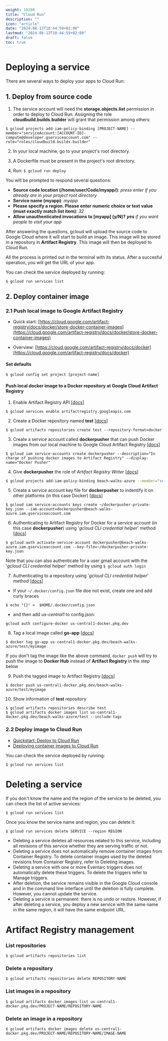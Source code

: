 ```yaml
---
weight: 10200
title: "Cloud Run"
description: ""
icon: "article"
date: "2024-08-13T10:44:59+02:00"
lastmod: "2024-08-13T10:44:59+02:00"
draft: false
toc: true
---
```


# Deploying a service

There are several ways to deploy your apps to Cloud Run:

## 1. Deploy from source code 

1. The service account will need the **storage.objects.list** permission in order to deploy to Cloud Run. Assigning the role **cloudbuild.builds.builder** will grant that permission among others:
```
$ gcloud projects add-iam-policy-binding [PROJECT-NAME] --member="serviceAccount:[ACCOUNT-ID]-compute@developer.gserviceaccount.com" --role="roles/cloudbuild.builds.builder"
```

2. In your local machine, go to your project's root directory.

3. A Dockerfile must be present in the project's root directory.

4. Run: `$ gcloud run deploy`

You will be prompted to respond several questions:
- **Source code location (/home/user/Code/myapp/)**: *press enter if you already are in your project root directory*
- **Service name (myapp)**: *myapp*
- **Please specify a region. Please enter numeric choice or text value (must exactly match list item)**: *32*
- **Allow unauthenticated invocations to [myapp] (y/N)?** ***yes** if you want people to visit your app* 

After answering the questions, gcloud will upload the source code to Google Cloud where it will start to build an image. This image will be stored in a repository in **Artifact Registry**. This image will then be deployed to Cloud Run.

All the process is printed out in the terminal with its status. After a succesful operation, you will get the URL of your app.

You can check the service deployed by running:

```
$ gcloud run services list
```

## 2. Deploy container image 


### 2.1 Push local image to Google Artifact Registry

- Quick start: [https://cloud.google.com/artifact-registry/docs/docker/store-docker-container-images](https://cloud.google.com/artifact-registry/docs/docker/store-docker-container-images)

- Overview: [https://cloud.google.com/artifact-registry/docs/docker](https://cloud.google.com/artifact-registry/docs/docker)

#### Set defaults

```
$ gcloud config set project [project-name]
```

#### Push local docker image to a Docker repository at Google Cloud Artifact Registry

1. Enable Artifact Registry API [[docs](https://cloud.google.com/sdk/gcloud/reference/services/enable)]
```
$ gcloud services enable artifactregistry.googleapis.com
```

2. Create a Docker repository named **test** [[docs](https://cloud.google.com/sdk/gcloud/reference/artifacts/repositories/create)]
```
$ gcloud artifacts repositories create test --repository-format=docker
```
3. Create a service account called **dockerpusher** that can push Docker images from our local machine to Google Cloud Artifact Registry [[docs](https://cloud.google.com/sdk/gcloud/reference/iam/service-accounts/create)]
```
$ gcloud iam service-accounts create dockerpusher --description="In charge of pushing docker images to Artifact Registry" --display-name="Docker Pusher"
```

4. Give **dockerpusher** the role of *Artifact Registry Writer* [[docs](https://cloud.google.com/sdk/gcloud/reference/iam/service-accounts/add-iam-policy-binding)]
``` bash
$ gcloud projects add-iam-policy-binding beach-walks-azure --member="serviceAccount:dockerpusher@beach-walks-azure.iam.gserviceaccount.com" --role="roles/artifactregistry.writer"
```
5. Create a service account key file for **dockerpusher** to indentify it on other platforms (in this case Docker) [[docs](https://cloud.google.com/iam/docs/keys-create-delete#iam-service-account-keys-create-gcloud)]
```
$ gcloud iam service-accounts keys create ~/dockerpusher-private-key.json --iam-account=dockerpusher@beach-walks-azure.iam.gserviceaccount.com
```

6. Authenticating to Artifact Registry for Docker for a service account (in this case **dockerpusher**) using '*gcloud CLI credential helper*' method [[docs](https://cloud.google.com/artifact-registry/docs/docker/authentication#gcloud-helper)]
```
$ gcloud auth activate-service-account dockerpusher@beach-walks-azure.iam.gserviceaccount.com --key-file=~/dockerpusher-private-key.json
```
Note that you can also authenticate for a user gmail account with the '*gcloud CLI credential helper*' method by using `$ gcloud auth login`

7. Authenticating to a repository using '*gcloud CLI credential helper*' method [[docs](https://cloud.google.com/artifact-registry/docs/docker/pushing-and-pulling#auth)]

- If your `~/.docker/config.json` file doe not exist, create one and add curly braces
```
$ echo "{}" >  $HOME/.docker/config.json
```
- and then add *us-central1* to config.json:
```
gcloud auth configure-docker us-central1-docker.pkg.dev
```

8. Tag a local image called **go-app** [[docs](https://cloud.google.com/artifact-registry/docs/docker/pushing-and-pulling#tag)]
```
$ docker tag go-app us-central1-docker.pkg.dev/beach-walks-azure/test/myimage
```
If you don't tag the image like the above command, `docker push` will try to push the image to **Docker Hub** instead of **Artifact Registry** in the step below 

9. Push the tagged image to Artifact Registry [[docs](https://cloud.google.com/artifact-registry/docs/docker/pushing-and-pulling#push-tagged)]
```
$ docker push us-central1-docker.pkg.dev/beach-walks-azure/test/myimage
```

10. Show information of **test** repository
```
$ gcloud artifacts repositories describe test
$ gcloud artifacts docker images list us-central1-docker.pkg.dev/beach-walks-azure/test --include-tags
```


### 2.2 Deploy image to Cloud Run

- [Quickstart: Deploy to Cloud Run](https://cloud.google.com/run/docs/quickstarts/deploy-container)
- [Deploying container images to Cloud Run](https://cloud.google.com/run/docs/deploying)

You can check the service deployed by running:

```
$ gcloud run services list
```

# Deleting a service

If you don't know the name and the region of the service to be deleted, you can check the list of active services:

```
$ gcloud run services list
```

Once you know the service name and region, you can delete it:

```
$ gcloud run services delete SERVICE --region REGION
```

- Deleting a service deletes all resources related to this service, including all revisions of this service whether they are serving traffic or not.
- Deleting a service does not automatically remove container images from Container Registry. To delete container images used by the deleted revisions from Container Registry, refer to Deleting images.
- Deleting a service with one or more Eventarc triggers does not automatically delete these triggers. To delete the triggers refer to Manage triggers.
- After deletion, the service remains visible in the Google Cloud console and in the command line interface until the deletion is fully complete. However, you cannot update the service.
- Deleting a service is permanent: there is no undo or restore. However, if after deleting a service, you deploy a new service with the same name in the same region, it will have the same endpoint URL.


# Artifact Registry management

### List repositories

```
$ gcloud artifacts repositories list
```

### Delete a repository

```
$ gcloud artifacts repositories delete REPOSITORY-NAME
```

### List images in a repository

```
$ gcloud artifacts docker images list us-central1-docker.pkg.dev/PROJECT-NAME/REPOSITORY-NAME
```

### Delete an image in a repository

```
$ gcloud artifacts docker images delete us-central1-docker.pkg.dev/PROJECT-NAME/REPOSITORY-NAME/IMAGE-NAME
```

